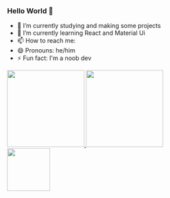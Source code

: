 ### Hello World 👋

- 🔭 I’m currently studying and making some projects
- 🌱 I’m currently learning React and Material Ui
- 📫 How to reach me: <a href="https://www.linkedin.com/in/ogabrielelias/"><img style="height:10px" src="https://img.shields.io/badge/LinkedIn-0077B5?style=for-the-badge&logo=linkedin&logoColor=white"></a>
- 😄 Pronouns: he/him
- ⚡ Fun fact: I'm a noob dev

<div>
  <a href="https://www.github.com/Ogabrielelias">
    <img style="height:180px;" src="https://github-readme-stats.vercel.app/api?username=Ogabrielelias&show_icons=true&theme=tokyonight" />
    <img style="height:180px;" src="https://github-readme-stats.vercel.app/api/top-langs/?username=anuraghazra&layout=compact&theme=tokyonight" />
  </a>
</div>
<img style="height:100px" src="https://i.pinimg.com/originals/f3/b8/63/f3b8633ef36bf0b5085c5d0f6020c919.gif">


